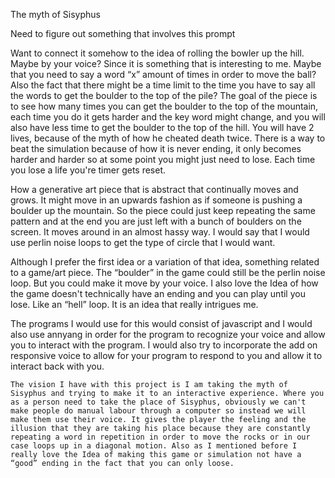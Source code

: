 The myth of Sisyphus


Need to figure out something that involves this prompt

Want to connect it somehow to the idea of rolling the bowler up the hill. Maybe by your voice? Since it is something that is interesting to me. Maybe that you need to say a word “x” amount of times in order to move the ball? Also the fact that there  might be a time limit to the time you have to say all the words to get the boulder to the top of the pile? The goal of the piece is to see how many times you can get the boulder to the top of the mountain, each time you do it gets harder and the key word might change, and you will also have less time to get the boulder to the top of the hill. You will have 2 lives, because of the myth of how he cheated death twice. There is a way to beat the simulation because of how it is never ending, it only becomes harder and harder so at some point you might just need to lose. Each time you lose a life you're timer gets reset.

How a generative art piece that is abstract that continually moves and grows. It might move in an upwards fashion as if someone is pushing a boulder up the  mountain. So the piece  could just keep repeating the same pattern and at the end  you are just left with a bunch of boulders on the screen. It moves around in an almost hassy way. I would say that I would use perlin noise loops to get the type of circle that I would want.

Although I prefer the first idea or a variation of that idea, something related to a game/art piece. The “boulder” in the game could still be the perlin noise loop. But you could make it move by your voice. I also love the Idea of how the game doesn't technically have an ending and you can play until you lose. Like an “hell” loop. It is an idea that really intrigues me.

The programs I would use for this would consist of javascript and I would also use annyang in order for the program to recognize your voice and allow you to interact with the program. I would also try to incorporate the add on responsive voice to allow for your program to respond to you and allow it to interact back with you.

	The vision I have with this project is I am taking the myth of Sisyphus and trying to make it to an interactive experience. Where you as a person need to take the place of Sisyphus, obviously we can't make people do manual labour through a computer so instead we will make them use their voice. It gives the player the feeling and the illusion that they are taking his place because they are constantly repeating a word in repetition in order to move the rocks or in our case loops up in a diagonal motion. Also as I mentioned before I really love the Idea of making this game or simulation not have a “good” ending in the fact that you can only loose.
